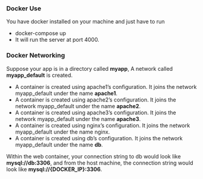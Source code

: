 ### Docker Use
You have docker installed on your machine and just have to run 
 - docker-compose up
 - It will run the server at port 4000.



### Docker Networking
Suppose your app is in a directory called **myapp**, A network called **myapp_default** is created.
 - A container is created using apache1’s configuration. It joins the network myapp_default under the name **apache1**.
 - A container is created using apache2’s configuration. It joins the network myapp_default under the name **apache2**.
 - A container is created using apache3’s configuration. It joins the network myapp_default under the name **apache3**. 
 - A container is created using nginx’s configuration. It joins the network myapp_default under the name nginx.
 - A container is created using db’s configuration. It joins the network myapp_default under the name **db**.

 Within the web container, your connection string to db would look like **mysql://db:3306**, and 
 from the host machine, the connection string would look like **mysql://{DOCKER_IP}:3306**.
 
